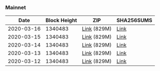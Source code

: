 ### Mainnet

|    Date    | Block Height | ZIP | SHA256SUMS |
| ---------- | ------------ | --- | ---------- |
| 2020-03-16 | 1340483 | [Link](https://s3-ap-southeast-2.amazonaws.com/ion-bootstrap/mainnet/2020-03-16/bootstrap.dat.zip) (829M) | [Link](https://s3-ap-southeast-2.amazonaws.com/ion-bootstrap/mainnet/2020-03-16/SHA256SUMS) |
| 2020-03-15 | 1340483 | [Link](https://s3-ap-southeast-2.amazonaws.com/ion-bootstrap/mainnet/2020-03-15/bootstrap.dat.zip) (829M) | [Link](https://s3-ap-southeast-2.amazonaws.com/ion-bootstrap/mainnet/2020-03-15/SHA256SUMS) |
| 2020-03-14 | 1340483 | [Link](https://s3-ap-southeast-2.amazonaws.com/ion-bootstrap/mainnet/2020-03-14/bootstrap.dat.zip) (829M) | [Link](https://s3-ap-southeast-2.amazonaws.com/ion-bootstrap/mainnet/2020-03-14/SHA256SUMS) |
| 2020-03-13 | 1340483 | [Link](https://s3-ap-southeast-2.amazonaws.com/ion-bootstrap/mainnet/2020-03-13/bootstrap.dat.zip) (829M) | [Link](https://s3-ap-southeast-2.amazonaws.com/ion-bootstrap/mainnet/2020-03-13/SHA256SUMS) |
| 2020-03-12 | 1340483 | [Link](https://s3-ap-southeast-2.amazonaws.com/ion-bootstrap/mainnet/2020-03-12/bootstrap.dat.zip) (829M) | [Link](https://s3-ap-southeast-2.amazonaws.com/ion-bootstrap/mainnet/2020-03-12/SHA256SUMS) |
